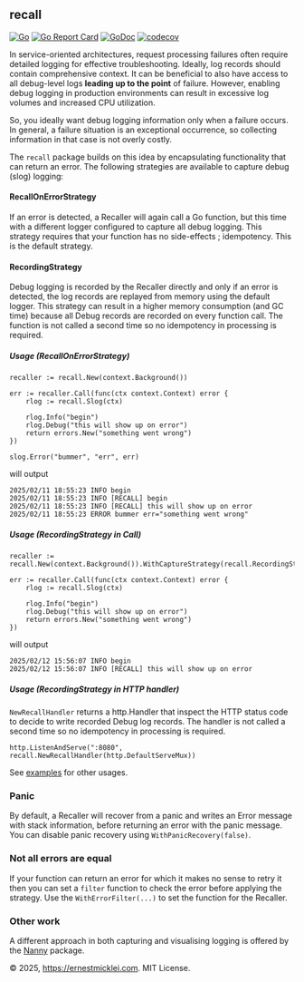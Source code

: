 ## recall

[![Go](https://github.com/emicklei/recall/actions/workflows/go.yaml/badge.svg)](https://github.com/emicklei/recall/actions/workflows/go.yaml)
[![Go Report Card](https://goreportcard.com/badge/github.com/emicklei/recall)](https://goreportcard.com/report/github.com/emicklei/recall)
[![GoDoc](https://pkg.go.dev/badge/github.com/emicklei/recall)](https://pkg.go.dev/github.com/emicklei/recall)
[![codecov](https://codecov.io/gh/emicklei/recall/branch/main/graph/badge.svg)](https://codecov.io/gh/emicklei/recall)

In service-oriented architectures, request processing failures often require detailed logging for effective troubleshooting.
Ideally, log records should contain comprehensive context.
It can be beneficial to also have access to all debug-level logs **leading up to the point** of failure.
However, enabling debug logging in production environments can result in excessive log volumes and increased CPU utilization.

So, you ideally want debug logging information only when a failure occurs. 
In general, a failure situation is an exceptional occurrence, so collecting information in that case is not overly costly.

The `recall` package builds on this idea by encapsulating functionality that can return an error. 
The following strategies are available to capture debug (slog) logging:

#### RecallOnErrorStrategy

If an error is detected, a Recaller will again call a Go function, but this time with a different logger configured to capture all debug logging. 
This strategy requires that your function has no side-effects ; idempotency.
This is the default strategy.

#### RecordingStrategy

Debug logging is recorded by the Recaller directly and only if an error is detected, the log records are replayed from memory using the default logger. 
This strategy can result in a higher memory consumption (and GC time) because all Debug records are recorded on every function call. 
The function is not called a second time so no idempotency in processing is required.

##### Usage (RecallOnErrorStrategy)

	recaller := recall.New(context.Background())

	err := recaller.Call(func(ctx context.Context) error {
		rlog := recall.Slog(ctx)
		
		rlog.Info("begin")
		rlog.Debug("this will show up on error")
		return errors.New("something went wrong")
	})
	
	slog.Error("bummer", "err", err)
	
will output

    2025/02/11 18:55:23 INFO begin
    2025/02/11 18:55:23 INFO [RECALL] begin
    2025/02/11 18:55:23 INFO [RECALL] this will show up on error
    2025/02/11 18:55:23 ERROR bummer err="something went wrong"

##### Usage (RecordingStrategy in Call)

	recaller := recall.New(context.Background()).WithCaptureStrategy(recall.RecordingStrategy)

	err := recaller.Call(func(ctx context.Context) error {
		rlog := recall.Slog(ctx)
		
		rlog.Info("begin")
		rlog.Debug("this will show up on error")
		return errors.New("something went wrong")
	})

will output

	2025/02/12 15:56:07 INFO begin
	2025/02/12 15:56:07 INFO [RECALL] this will show up on error

##### Usage (RecordingStrategy in HTTP handler)

`NewRecallHandler` returns a http.Handler that inspect the HTTP status code to decide to write recorded Debug log records. 
The handler is not called a second time so no idempotency in processing is required.

	http.ListenAndServe(":8080", recall.NewRecallHandler(http.DefaultServeMux))

See [examples](https://github.com/emicklei/recall/tree/main/examples) for other usages.

### Panic

By default, a Recaller will recover from a panic and writes an Error message with stack information, before returning an error with the panic message. You can disable panic recovery using `WithPanicRecovery(false)`.

### Not all errors are equal

If your function can return an error for which it makes no sense to retry it then you can set a `filter` function to check the error before applying the strategy. Use the `WithErrorFilter(...)` to set the function for the Recaller.

### Other work

A different approach in both capturing and visualising logging is offered by the [Nanny](https://github.com/emicklei/nanny) package.

&copy; 2025, https://ernestmicklei.com. MIT License.
